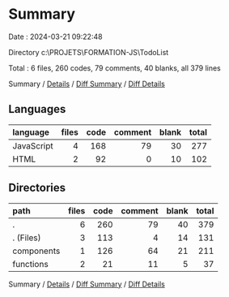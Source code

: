 # Summary

Date : 2024-03-21 09:22:48

Directory c:\\PROJETS\\FORMATION-JS\\TodoList

Total : 6 files,  260 codes, 79 comments, 40 blanks, all 379 lines

Summary / [Details](details.md) / [Diff Summary](diff.md) / [Diff Details](diff-details.md)

## Languages
| language | files | code | comment | blank | total |
| :--- | ---: | ---: | ---: | ---: | ---: |
| JavaScript | 4 | 168 | 79 | 30 | 277 |
| HTML | 2 | 92 | 0 | 10 | 102 |

## Directories
| path | files | code | comment | blank | total |
| :--- | ---: | ---: | ---: | ---: | ---: |
| . | 6 | 260 | 79 | 40 | 379 |
| . (Files) | 3 | 113 | 4 | 14 | 131 |
| components | 1 | 126 | 64 | 21 | 211 |
| functions | 2 | 21 | 11 | 5 | 37 |

Summary / [Details](details.md) / [Diff Summary](diff.md) / [Diff Details](diff-details.md)